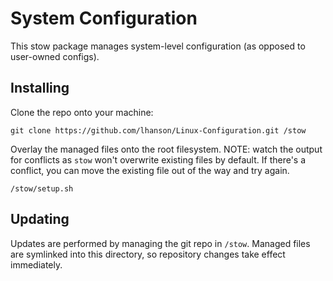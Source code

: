 # System Configuration

This stow package manages system-level configuration (as opposed to user-owned
configs).

## Installing 

Clone the repo onto your machine:

    git clone https://github.com/lhanson/Linux-Configuration.git /stow

Overlay the managed files onto the root filesystem. NOTE: watch the output for conflicts as `stow` won't overwrite existing
files by default. If there's a conflict, you can move the existing file out of the way and try again.

    /stow/setup.sh

## Updating

Updates are performed by managing the git repo in `/stow`. Managed files are symlinked into this directory, so repository
changes take effect immediately.

